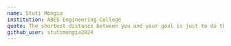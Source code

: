 ```yaml
---
name: Stuti Mongia
institution: ABES Engineering College
quote: The shortest distance between you and your goal is just to do the thing and making wise choices.
github_user: stutimongia2024
---
```

